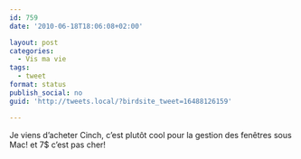 ```yaml
---
id: 759
date: '2010-06-18T18:06:08+02:00'

layout: post
categories:
  - Vis ma vie
tags:
  - tweet
format: status
publish_social: no
guid: 'http://tweets.local/?birdsite_tweet=16488126159'

---
```


Je viens d’acheter Cinch, c’est plutôt cool pour la gestion des fenêtres sous Mac! et 7$ c’est pas cher!